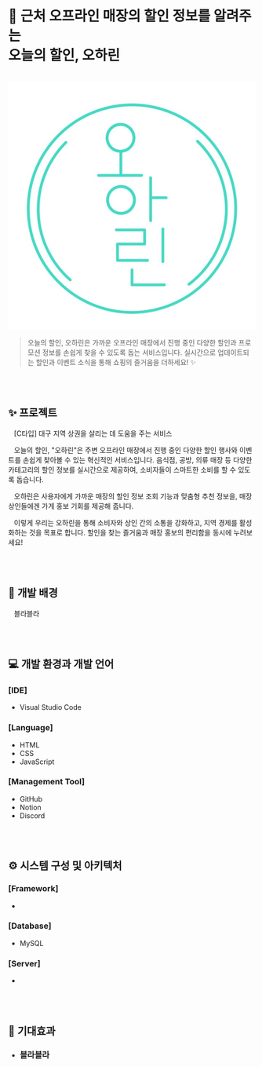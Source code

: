 # 🔎 근처 오프라인 매장의 할인 정보를 알려주는 </br> 오늘의 할인, 오하린
</br>![image](image/로고.jpg)

> 오늘의 할인, 오하린은 가까운 오프라인 매장에서 진행 중인 다양한 할인과 프로모션 정보를 손쉽게 찾을 수 있도록 돕는 서비스입니다.
> 실시간으로 업데이트되는 할인과 이벤트 소식을 통해 쇼핑의 즐거움을 더하세요! ✨


</br>
</br>


## ✨ 프로젝트 

&nbsp;&nbsp; [C타입] 대구 지역 상권을 살리는 데 도움을 주는 서비스

&nbsp;&nbsp; 오늘의 할인, "오하린"은 주변 오프라인 매장에서 진행 중인 다양한 할인 행사와 이벤트를 손쉽게 찾아볼 수 있는 혁신적인 서비스입니다. 음식점, 공방, 의류 매장 등 다양한 카테고리의 할인 정보를 실시간으로 제공하여, 소비자들이 스마트한 소비를 할 수 있도록 돕습니다.

&nbsp;&nbsp; 오하린은 사용자에게 가까운 매장의 할인 정보 조회 기능과 맞춤형 추천 정보을, 매장 상인들에겐 가게 홍보 기회를 제공해 줍니다.

&nbsp;&nbsp; 이렇게 우리는 오하린을 통해 소비자와 상인 간의 소통을 강화하고, 지역 경제를 활성화하는 것을 목표로 합니다. 할인을 찾는 즐거움과 매장 홍보의 편리함을 동시에 누려보세요!

</br>
</br>

## 💭 개발 배경

&nbsp;&nbsp; 블라블라

</br>
</br>

## 💻 개발 환경과 개발 언어
### [IDE]
- Visual Studio Code

### [Language]
- HTML
- CSS
- JavaScript

### [Management Tool]
- GitHub
- Notion
- Discord

</br>
</br>

## ⚙ 시스템 구성 및 아키텍처
### [Framework]
-

### [Database]
- MySQL

### [Server]
- 

</br>
</br>

## 🌱 기대효과
- <h3> 블라블라